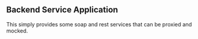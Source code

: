 Backend Service Application
-------------

This simply provides some soap and rest services that can be proxied and mocked.